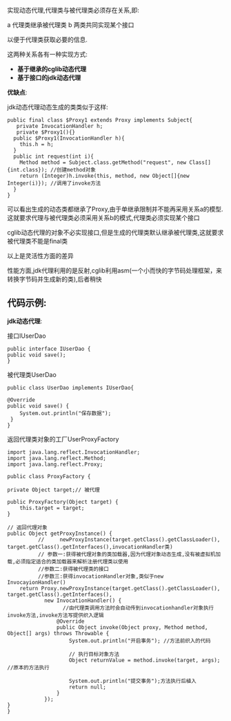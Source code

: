 实现动态代理,代理类与被代理类必须存在关系,即:

a 代理类继承被代理类
b 两类共同实现某个接口

以便于代理类获取必要的信息.

这两种关系各有一种实现方式:

- **基于继承的cglib动态代理**
- **基于接口的jdk动态代理**

**优缺点**:

jdk动态代理动态生成的类类似于这样:

    public final class $Proxy1 extends Proxy implements Subject{
       private InvocationHandler h;
       private $Proxy1(){}
      public $Proxy1(InvocationHandler h){
        this.h = h;
      }
      public int request(int i){
        Method method = Subject.class.getMethod("request", new Class[]{int.class}); //创建method对象
        return (Integer)h.invoke(this, method, new Object[]{new Integer(i)}); //调用了invoke方法
      }
    }

可以看出生成的动态类都继承了Proxy,由于单继承限制并不能再采用关系a的模型.这就要求代理与被代理类必须采用关系b的模式,代理类必须实现某个接口

cglib动态代理的对象不必实现接口,但是生成的代理类默认继承被代理类,这就要求被代理类不能是final类

以上是灵活性方面的差异

性能方面,jdk代理利用的是反射,cglib利用asm(一个小而快的字节码处理框架，来转换字节码并生成新的类),后者稍快


## 代码示例:

**jdk动态代理**:
    
接口IUserDao 

    public interface IUserDao {
    public void save();
    }

被代理类UserDao 

    public class UserDao implements IUserDao{

    @Override
    public void save() {
        System.out.println("保存数据");
     }
    }
    
返回代理类对象的工厂UserProxyFactory

    import java.lang.reflect.InvocationHandler;
    import java.lang.reflect.Method;
    import java.lang.reflect.Proxy;

    public class ProxyFactory {

    private Object target;// 被代理

    public ProxyFactory(Object target) {
        this.target = target;
    }

    // 返回代理对象
    public Object getProxyInstance() {
              //     newProxyInstance(target.getClass().getClassLoader(), target.getClass().getInterfaces(),invocationHandler类)
              // 参数一:获得被代理对象的类加载器,因为代理对象动态生成,没有被虚拟机加载,必须指定适合的类加载器来解析注册代理类以使用
              //参数二:获得被代理类的接口
              //参数三:获得invocationHandler对象,类似于new InvocayionHandler()
        return Proxy.newProxyInstance(target.getClass().getClassLoader(), target.getClass().getInterfaces(),
                new InvocationHandler() {
                      //由代理类调用方法时会自动传到invocationhandler对象执行invoke方法,invoke方法写提供织入逻辑
                    @Override
                    public Object invoke(Object proxy, Method method, Object[] args) throws Throwable {
                        System.out.println("开启事务"); //方法前织入的代码

                        // 执行目标对象方法
                        Object returnValue = method.invoke(target, args); //原本的方法执行

                        System.out.println("提交事务");方法执行后植入
                        return null;
                    }
                });
    }
    } 



















